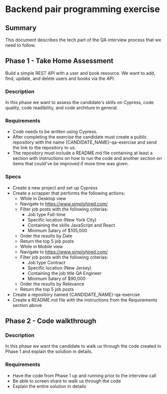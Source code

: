 # Backend pair programming exercise

## Summary
This document describes the tech part of the QA interview process that we need to follow.

## Phase 1 - Take Home Assessment
Build a simple REST API with a user and book resource. We want to add, find, update, and delete users and books via the API.

### Description
In this phase we want to assess the candidate's skills on Cypress, code quality, code readibility, and code architure in general.

### Requirements
- Code needs to be written using Cypress.
- After completing the exercise the candidate must create a public repository with the name {CANDIDATE_NAME}-qa-exercise and send the link to the repository to us.
- The repository must include a README.md file containing at least a section with instructions on how to run the code and another section on items that could've be improved if more time was given.

### Specs
- Create a new project and set up Cypress
- Create a scrapper that performs the following actions:
  - While in Desktop view 
  - Navigate to <https://www.simplyhired.com/>
  - Filter job posts with the following criterias:
    - Job type Full-time
    - Specific location (New York City)
    - Containing the skills JavaScript and React
    - Minimum Salary of $105,000
  - Order the results by Date
  - Return the top 5 job posts
  - While in Mobile view
  - Navigate to <https://www.simplyhired.com/>
  - Filter job posts with the following criterias:
    - Job type Contract
    - Specific location (New Jersey)
    - Containing the job title QA Engineer
    - Minimum Salary of $90,000
  - Order the results by Relevance
  - Return the top 5 job posts
- Create a repository named {CANDIDATE_NAME}-qa-exercise
- Create a README.md file with the instructions from the Requirements section above

## Phase 2 - Code walkthrough

### Description
In this phase we want the candidate to walk us through the code created in Phase 1 and explain the solution in details.

### Requirements
- Have the code from Phase 1 up and running prior to the interview call
- Be able to screen share to walk us through the code
- Explain the entire solution in details


